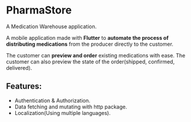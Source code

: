 # PharmaStore

A Medication Warehouse application.

A mobile application made with **Flutter** to **automate the process of distributing medications** from the producer directly to the customer.

The customer can **preview and order** existing medications with ease.
The customer can also preview the state of the order(shipped, confirmed, delivered).

## Features:

- Authentication & Authorization.
- Data fetching and mutating with http package.
- Localization(Using multiple languages).
